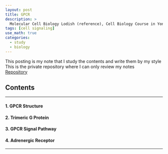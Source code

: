 ```yaml
---
layout: post
title: GPCR
description: >
  Molecular Cell Biology Lodish (reference), Cell Biology Course in Yonsei (reference)
tags: [cell signaling]
use_math: true
categories:
  - study
  - biology
---
```


This posting is my note that I study the contents and write them by my style <br>
This is the private repository where I can only review my notes<br>
[Repository](https://github.com/hyun-jin891/hidden-post-hyunjin891-github-blog/blob/master/_posts/study/biology/2022-10-10-GPCR.md)

## Contents
------
#### 1. GPCR Structure
#### 2. Trimeric G Protein
#### 3. GPCR Signal Pathway
#### 4. Adrenergic Receptor
-----

